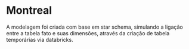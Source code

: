 # Montreal

A modelagem foi criada com base em star schema, simulando a ligação entre a tabela fato e suas dimensões, através da criação de tabela temporárias via databricks.
